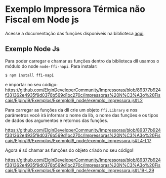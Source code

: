 # Exemplo Impressora Térmica não Fiscal em Node js

Acesse a documentação das funções disponíveis na biblioteca [aqui](https://elgindevelopercommunity.github.io/group___m1.html).

## Exemplo Node Js
Para poder carregar e chamar as funções dentro da biblioteca dll usamos o módulo do node `node-ffi-napi`. Para instalar:
```
$ npm install ffi-napi
```
e importar no seu código:
https://github.com/ElginDeveloperCommunity/Impressoras/blob/89377b924f331362e4935f9d0376b569d1bc270c/Impressoras%20N%C3%A3o%20Fiscais/Elgin/i9/Exemplos/ExemploI9_node/exemplo_impressora.js#L2

Para carregar as funções da dll crie um objeto `ffi.Library` e nos parâmetros você irá informar o nome da lib, o nome das funções e os tipos de dados dos argumentos e retornos das funções.

https://github.com/ElginDeveloperCommunity/Impressoras/blob/89377b924f331362e4935f9d0376b569d1bc270c/Impressoras%20N%C3%A3o%20Fiscais/Elgin/i9/Exemplos/ExemploI9_node/exemplo_impressora.js#L4-L17

Agora é só chamar as funções do objeto criado no seu código!

https://github.com/ElginDeveloperCommunity/Impressoras/blob/89377b924f331362e4935f9d0376b569d1bc270c/Impressoras%20N%C3%A3o%20Fiscais/Elgin/i9/Exemplos/ExemploI9_node/exemplo_impressora.js#L19-L29
